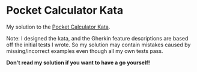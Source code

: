 # Pocket Calculator Kata

My solution to the [Pocket Calculator Kata][kata].

Note: I designed the kata, and the Gherkin feature descriptions are based off the initial tests I wrote. So my solution may contain mistakes caused by missing/incorrect examples even though all my own tests pass.

**Don't read my solution if you want to have a go yourself!**

[kata]: https://github.com/patchspace/katas/tree/master/pocket_calculator